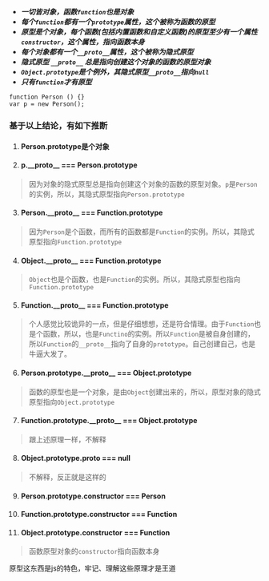 - ***一切皆对象，函数`function`也是对象***
- ***每个`function`都有一个`prototype`属性，这个被称为函数的原型***
- ***原型是个对象，每个函数(包括内置函数和自定义函数)的原型至少有一个属性 `constructor`，这个属性，指向函数本身***
- ***每个对象都有一个`__proto__`属性，这个被称为隐式原型***
- ***隐式原型 `__proto__` 总是指向创建这个对象的函数的原型对象***
- ***`Object.prototype`是个例外，其隐式原型`__proto__`指向`null`***
- ***只有`function`才有原型***

```
function Person () {}
var p = new Person();
```

### 基于以上结论，有如下推断

1. #### Person.prototype是个对象
2. #### p.\_\_proto__ === Person.prototype
> 因为对象的隐式原型总是指向创建这个对象的函数的原型对象。`p`是`Person`的实例，所以，其隐式原型指向`Person.prototype`
3. #### Person.\_\_proto__ === Function.prototype
> 因为`Person`是个函数，而所有的函数都是`Function`的实例。所以，其隐式原型指向`Function.prototype`
4. #### Object.\_\_proto__ === Function.prototype
> `Object`也是个函数，也是`Function`的实例。所以，其隐式原型也指向`Function.prototype`
5. #### Function.\_\_proto__ === Function.prototype
> 个人感觉比较诡异的一点，但是仔细想想，还是符合情理。由于`Function`也是个函数，所以，也是`Functino`的实例。所以`Function`是被自身创建的，所以`Function`的`__proto__`指向了自身的`prototype`。自己创建自己，也是牛逼大发了。
6. #### Person.prototype.\_\_proto__ === Object.prototype
> 函数的原型也是一个对象，是由`Object`创建出来的，所以，原型对象的隐式原型指向`Object.prototype`
7. #### Function.prototype.\_\_proto__ === Object.prototype
> 跟上述原理一样，不解释
8. #### Object.prototype.__proto__ === null
> 不解释，反正就是这样的
9. #### Person.prototype.constructor === Person
10. #### Function.prototype.constructor === Function
11. #### Object.prototype.constructor === Function
> 函数原型对象的`constructor`指向函数本身

原型这东西是js的特色，牢记、理解这些原理才是王道
